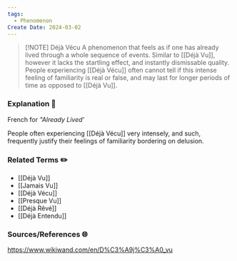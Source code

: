 ```yaml
---
tags:
  - Phenomenon
Create Date: 2024-03-02
---
```


> [!NOTE] Déjà Vécu
> A phenomenon that feels as if one has already lived through a whole sequence of events. Similar to [[Déjà Vu]], however it lacks the startling effect, and instantly dismissable quality. People experiencing [[Déjà Vécu]] often cannot tell if this intense feeling of familiarity is real or false, and may last for longer periods of time as opposed to [[Déjà Vu]].

### Explanation 📖
French for *"Already Lived'*

People often experiencing [[Déjà Vécu]] very intensely, and such, frequently justify their feelings of familiarity bordering on delusion.

### Related Terms ✏️
- [[Déjà Vu]]
- [[Jamais Vu]]
- [[Déjà Vécu]]
- [[Presque Vu]]
- [[Déjà Rêvé]]
- [[Déjà Entendu]]

### Sources/References 🌐 
https://www.wikiwand.com/en/D%C3%A9j%C3%A0_vu
